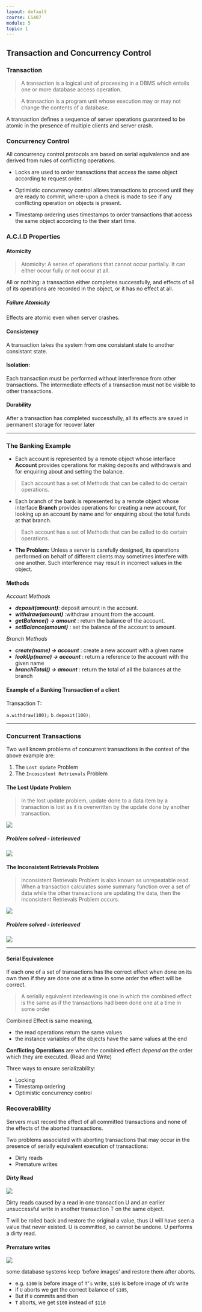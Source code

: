 ```yaml
---
layout: default
course: CS407
module: 5
topic: 1
---
```


## Transaction and Concurrency Control

### Transaction
> A transaction is a logical unit of processing in a DBMS which entails one or more database access operation.

> A transaction is a program unit whose execution may or may not change the contents of a database.

A transaction defines a sequence of server operations guaranteed to be atomic in the presence of multiple clients and server crash.

### Concurrency Control
All concurrency control protocols are based on serial equivalence and are derived from rules of conflicting operations.

- Locks are used to order transactions that access the same object according to request order.

- Optimistic concurrency control allows transactions to proceed until they are ready to commit, where-upon a check is made to see if any conflicting operation on objects is present.

- Timestamp ordering uses timestamps to order transactions that access the same object according to the their start time.


### A.C.I.D Properties

#### Atomicity

> Atomicity: A series of operations that cannot occur partially. It can either occur fully or not occur at all.

All or nothing: a transaction either completes successfully, and effects of all of its operations are recorded in the object, or it has no effect at all.

##### Failure Atomicity
Effects are atomic even when server crashes.


#### Consistency

A transaction takes the system from one consistant state to another consistant state.


#### Isolation: 
Each transaction must be performed without interference from other transactions.
The intermediate effects of a transaction must not be visible to other transactions.

#### Durability
After a transaction has completed successfully, all its effects are saved in permanent storage for recover later
 

---
### The Banking Example

- Each account is represented by a remote object whose interface **Account** provides operations for making deposits and withdrawals and for enquiring about and setting the balance.

> Each account has a set of Methods that can be called to do certain operations.

- Each branch of the bank is represented by a remote object whose interface **Branch** provides operations for creating a new account, for looking up an account by name and for enquiring about the total funds at that branch.

> Each account has a set of Methods that can be called to do certain operations.

- **The Problem:** Unless a server is carefully designed, its operations performed on behalf of different clients may sometimes interfere with one another. Such interference may result in incorrect values in the object. 

#### Methods

_Account Methods_

- _**deposit(amount)**_: deposit amount in the account.
- _**withdraw(amount)**_ :withdraw amount from the account.
- _**getBalance() -> amount**_ : return the balance of the account.
- _**setBalance(amount)**_ : set the balance of the account to amount.

_Branch Methods_

- _**create(name) -> account**_ : create a new account with a given name
- _**lookUp(name) -> account**_ : return a reference to the account with the given name
- _**branchTotal() -> amount**_ : return the total of all the balances at the branch

#### Example of a Banking Transaction of a client

Transaction T:

`a.withdraw(100);`
`b.deposit(100);`

---

### Concurrent Transactions

Two well known problems of concurrent transactions in the context of the above example are:

1. The `Lost Update` Problem
2. The `Incosistent Retrievals` Problem

#### The Lost Update Problem

>In the lost update problem, update done to a data item by a transaction is lost as it is overwritten by the update done by another transaction.

![](lost-update.png)

##### Problem solved - Interleaved
![](lost-update-cured.png)

#### The Inconsistent Retrievals Problem

>Inconsistent Retrievals Problem is also known as unrepeatable read. When a transaction calculates some summary function over a set of data while the other transactions are updating the data, then the Inconsistent Retrievals Problem occurs.

![](incon.png)

##### Problem solved - Interleaved
![](incon-cured.png)

---

#### Serial Equivalence

If each one of a set of transactions has the correct effect when done on its own  then if they are done one at a time in some order the effect will be correct.

>A serially equivalent interleaving is one in which the combined effect is the same as if the transactions had been done one at a time in some order

Combined Effect is same meaning,
- the read operations return the same values
- the instance variables of the objects have the same values at the end

**Conflicting Operations** are when the combined effect _depend on_ the order which they are executed. (Read and Write)

Three ways to ensure serializability:
- Locking
- Timestamp ordering
- Optimistic concurrency control


### Recoverablility

Servers must record the effect of all committed transactions and none of the effects of the aborted transactions.

Two problems associated with aborting transactions that may occur in the presence of serially equivalent execution of transactions:
- Dirty reads
- Premature writes

#### Dirty Read

![](dirty-read.png)

Dirty reads caused by a read in one transaction U and an earlier unsuccessful write in another transaction T on the same object.

T will be rolled back and restore the original a value, thus U will have seen a value that never existed. U is committed, so cannot be undone. U performs a dirty read.

#### Premature writes

![](premature-write.png)

some database systems keep ‘before images’ and restore them after aborts.
- e.g. `$100` is before image of `T’s` write, `$105` is before image of `U`’s write
- if `U` aborts we get the correct balance of `$105`,
- But if `U` commits and then
- `T` aborts, we get `$100` instead of `$110`








